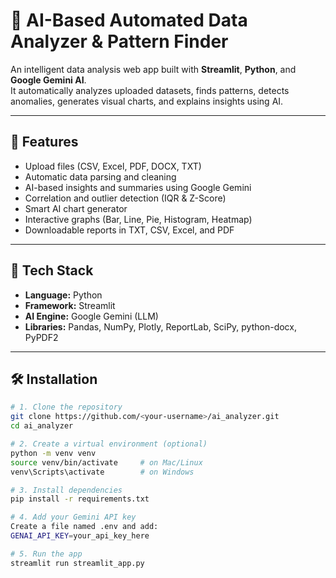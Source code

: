# 🤖 AI-Based Automated Data Analyzer & Pattern Finder

An intelligent data analysis web app built with **Streamlit**, **Python**, and **Google Gemini AI**.  
It automatically analyzes uploaded datasets, finds patterns, detects anomalies, generates visual charts, and explains insights using AI.

---

## 🚀 Features
- Upload files (CSV, Excel, PDF, DOCX, TXT)
- Automatic data parsing and cleaning
- AI-based insights and summaries using Google Gemini
- Correlation and outlier detection (IQR & Z-Score)
- Smart AI chart generator
- Interactive graphs (Bar, Line, Pie, Histogram, Heatmap)
- Downloadable reports in TXT, CSV, Excel, and PDF

---

## 🧠 Tech Stack
- **Language:** Python  
- **Framework:** Streamlit  
- **AI Engine:** Google Gemini (LLM)  
- **Libraries:** Pandas, NumPy, Plotly, ReportLab, SciPy, python-docx, PyPDF2

---

## 🛠️ Installation

```bash
# 1. Clone the repository
git clone https://github.com/<your-username>/ai_analyzer.git
cd ai_analyzer

# 2. Create a virtual environment (optional)
python -m venv venv
source venv/bin/activate     # on Mac/Linux
venv\Scripts\activate        # on Windows

# 3. Install dependencies
pip install -r requirements.txt

# 4. Add your Gemini API key
Create a file named .env and add:
GENAI_API_KEY=your_api_key_here

# 5. Run the app
streamlit run streamlit_app.py
